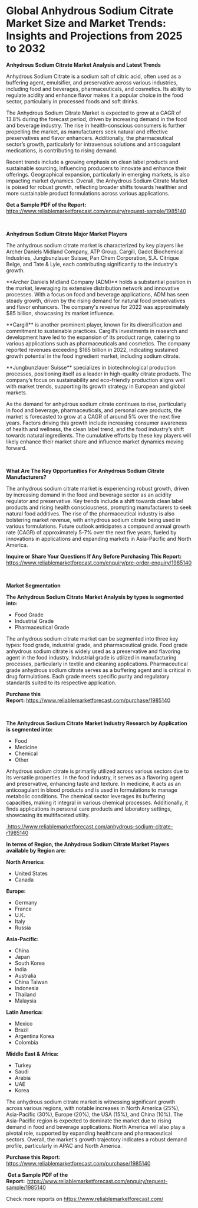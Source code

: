<p><h1>Global Anhydrous Sodium Citrate Market Size and Market Trends: Insights and Projections from 2025 to 2032</h1></p><p><strong>Anhydrous Sodium Citrate Market Analysis and Latest Trends</strong></p>
<p><p>Anhydrous Sodium Citrate is a sodium salt of citric acid, often used as a buffering agent, emulsifier, and preservative across various industries, including food and beverages, pharmaceuticals, and cosmetics. Its ability to regulate acidity and enhance flavor makes it a popular choice in the food sector, particularly in processed foods and soft drinks.</p><p>The Anhydrous Sodium Citrate Market is expected to grow at a CAGR of 13.8% during the forecast period, driven by increasing demand in the food and beverage industry. The rise in health-conscious consumers is further propelling the market, as manufacturers seek natural and effective preservatives and flavor enhancers. Additionally, the pharmaceutical sector’s growth, particularly for intravenous solutions and anticoagulant medications, is contributing to rising demand.</p><p>Recent trends include a growing emphasis on clean label products and sustainable sourcing, influencing producers to innovate and enhance their offerings. Geographical expansion, particularly in emerging markets, is also impacting market dynamics. Overall, the Anhydrous Sodium Citrate Market is poised for robust growth, reflecting broader shifts towards healthier and more sustainable product formulations across various applications.</p></p>
<p><strong>Get a Sample PDF of the Report:&nbsp;</strong> <a href="https://www.reliablemarketforecast.com/enquiry/request-sample/1985140?utm_campaign=3344&utm_medium=2&utm_source=Github&utm_content=ia&utm_term=01042025&utm_id=anhydrous-sodium-citrate">https://www.reliablemarketforecast.com/enquiry/request-sample/1985140</a></p>
<p>&nbsp;</p>
<p><strong>Anhydrous Sodium Citrate Major Market Players</strong></p>
<p><p>The anhydrous sodium citrate market is characterized by key players like Archer Daniels Midland Company, ATP Group, Cargill, Gadot Biochemical Industries, Jungbunzlauer Suisse, Pan Chem Corporation, S.A. Citrique Belge, and Tate & Lyle, each contributing significantly to the industry's growth.</p><p>**Archer Daniels Midland Company (ADM)** holds a substantial position in the market, leveraging its extensive distribution network and innovative processes. With a focus on food and beverage applications, ADM has seen steady growth, driven by the rising demand for natural food preservatives and flavor enhancers. The company's revenue for 2022 was approximately $85 billion, showcasing its market influence.</p><p>**Cargill** is another prominent player, known for its diversification and commitment to sustainable practices. Cargill’s investments in research and development have led to the expansion of its product range, catering to various applications such as pharmaceuticals and cosmetics. The company reported revenues exceeding $165 billion in 2022, indicating sustained growth potential in the food ingredient market, including sodium citrate.</p><p>**Jungbunzlauer Suisse** specializes in biotechnological production processes, positioning itself as a leader in high-quality citrate products. The company’s focus on sustainability and eco-friendly production aligns well with market trends, supporting its growth strategy in European and global markets.</p><p>As the demand for anhydrous sodium citrate continues to rise, particularly in food and beverage, pharmaceuticals, and personal care products, the market is forecasted to grow at a CAGR of around 5% over the next five years. Factors driving this growth include increasing consumer awareness of health and wellness, the clean label trend, and the food industry’s shift towards natural ingredients. The cumulative efforts by these key players will likely enhance their market share and influence market dynamics moving forward.</p></p>
<p>&nbsp;</p>
<p><strong>What Are The Key Opportunities For Anhydrous Sodium Citrate Manufacturers?</strong></p>
<p><p>The anhydrous sodium citrate market is experiencing robust growth, driven by increasing demand in the food and beverage sector as an acidity regulator and preservative. Key trends include a shift towards clean label products and rising health consciousness, prompting manufacturers to seek natural food additives. The rise of the pharmaceutical industry is also bolstering market revenue, with anhydrous sodium citrate being used in various formulations. Future outlook anticipates a compound annual growth rate (CAGR) of approximately 5-7% over the next five years, fueled by innovations in applications and expanding markets in Asia-Pacific and North America.</p></p>
<p><strong>Inquire or Share Your Questions If Any Before Purchasing This Report:</strong> <a href="https://www.reliablemarketforecast.com/enquiry/pre-order-enquiry/1985140?utm_campaign=3344&utm_medium=2&utm_source=Github&utm_content=ia&utm_term=01042025&utm_id=anhydrous-sodium-citrate">https://www.reliablemarketforecast.com/enquiry/pre-order-enquiry/1985140</a></p>
<p>&nbsp;</p>
<p><strong>Market Segmentation</strong></p>
<p><strong>The Anhydrous Sodium Citrate Market Analysis by types is segmented into:</strong></p>
<p><ul><li>Food Grade</li><li>Industrial Grade</li><li>Pharmaceutical Grade</li></ul></p>
<p><p>The anhydrous sodium citrate market can be segmented into three key types: food grade, industrial grade, and pharmaceutical grade. Food grade anhydrous sodium citrate is widely used as a preservative and flavoring agent in the food industry. Industrial grade is utilized in manufacturing processes, particularly in textile and cleaning applications. Pharmaceutical grade anhydrous sodium citrate serves as a buffering agent and is critical in drug formulations. Each grade meets specific purity and regulatory standards suited to its respective application.</p></p>
<p><strong>Purchase this Report:&nbsp;</strong><a href="https://www.reliablemarketforecast.com/purchase/1985140?utm_campaign=3344&utm_medium=2&utm_source=Github&utm_content=ia&utm_term=01042025&utm_id=anhydrous-sodium-citrate">https://www.reliablemarketforecast.com/purchase/1985140</a></p>
<p>&nbsp;</p>
<p><strong>The Anhydrous Sodium Citrate Market Industry Research by Application is segmented into:</strong></p>
<p><ul><li>Food</li><li>Medicine</li><li>Chemical</li><li>Other</li></ul></p>
<p><p>Anhydrous sodium citrate is primarily utilized across various sectors due to its versatile properties. In the food industry, it serves as a flavoring agent and preservative, enhancing taste and texture. In medicine, it acts as an anticoagulant in blood products and is used in formulations to manage metabolic conditions. The chemical sector leverages its buffering capacities, making it integral in various chemical processes. Additionally, it finds applications in personal care products and laboratory settings, showcasing its multifaceted utility.</p></p>
<p><a href="https://www.reliablemarketforecast.com/anhydrous-sodium-citrate-r1985140?utm_campaign=3344&utm_medium=2&utm_source=Github&utm_content=ia&utm_term=01042025&utm_id=anhydrous-sodium-citrate">&nbsp;https://www.reliablemarketforecast.com/anhydrous-sodium-citrate-r1985140</a></p>
<p><strong>In terms of Region, the Anhydrous Sodium Citrate Market Players available by Region are:</strong></p>
<p>
    <p> <strong> North America: </strong>
        <ul>
            <li>United States</li>
            <li>Canada</li>
        </ul>
        </p> 
    <p> <strong> Europe: </strong>
        <ul>
            <li>Germany</li>
            <li>France</li>
            <li>U.K.</li>
            <li>Italy</li>
            <li>Russia</li>
        </ul>
        </p> 
    <p> <strong> Asia-Pacific: </strong>
        <ul>
            <li>China</li>
            <li>Japan</li>
            <li>South Korea</li>
            <li>India</li>
            <li>Australia</li>
            <li>China Taiwan</li>
            <li>Indonesia</li>
            <li>Thailand</li>
            <li>Malaysia</li>
        </ul>
        </p> 
    <p> <strong> Latin America: </strong>
        <ul>
            <li>Mexico</li>
            <li>Brazil</li>
            <li>Argentina Korea</li>
            <li>Colombia</li>
        </ul>
        </p> 
    <p> <strong> Middle East & Africa: </strong>
        <ul>
            <li>Turkey</li>
            <li>Saudi</li>
            <li>Arabia</li>
            <li>UAE</li>
            <li>Korea</li>
        </ul>
    </p>
    </p>
<p><p>The anhydrous sodium citrate market is witnessing significant growth across various regions, with notable increases in North America (25%), Asia-Pacific (30%), Europe (20%), the USA (15%), and China (10%). The Asia-Pacific region is expected to dominate the market due to rising demand in food and beverage applications. North America will also play a pivotal role, supported by expanding healthcare and pharmaceutical sectors. Overall, the market's growth trajectory indicates a robust demand profile, particularly in APAC and North America.</p></p>
<p><strong>Purchase this Report: </strong><a href="https://www.reliablemarketforecast.com/purchase/1985140?utm_campaign=3344&utm_medium=2&utm_source=Github&utm_content=ia&utm_term=01042025&utm_id=anhydrous-sodium-citrate">https://www.reliablemarketforecast.com/purchase/1985140</a></p>
<p>&nbsp;<strong>Get a Sample PDF of the Report:&nbsp;&nbsp;</strong><a href="https://www.reliablemarketforecast.com/enquiry/request-sample/1985140?utm_campaign=3344&utm_medium=2&utm_source=Github&utm_content=ia&utm_term=01042025&utm_id=anhydrous-sodium-citrate">https://www.reliablemarketforecast.com/enquiry/request-sample/1985140</a></p>
<p><strong></strong></p>
<p>Check more reports on <a href="https://www.reliablemarketforecast.com/?utm_campaign=3344&utm_medium=2&utm_source=Github&utm_content=ia&utm_term=01042025&utm_id=anhydrous-sodium-citrate">https://www.reliablemarketforecast.com/</a></p>